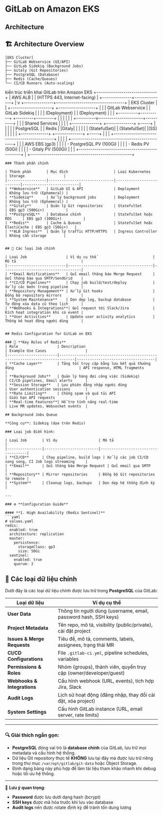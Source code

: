 # GitLab on Amazon EKS

## Architecture

## 🏗 Architecture Overview

```text
[EKS Cluster]
├── GitLab Webservice (UI/API)
├── GitLab Sidekiq (Background Jobs)
├── Gitaly (Git Repositories)
├── PostgreSQL (Database)
├── Redis (Cache/Queues)
└── CI/CD Runners (Auto-scaling)
```

kiến trúc triển khai GitLab trên Amazon EKS 
+-------------------------------+
|          AWS ALB              |
|  (HTTPS 443, Internet-facing) |
+---------------+---------------+
                |
                v
+---------------+-----------------------------------+
|         EKS Cluster                             |
| +---------------------+  +-------------------+  |
| | GitLab Webservice   |  | GitLab Sidekiq    |  |
| | (Deployment)        |  | (Deployment)      |  |
| +----------+----------+  +---------+---------+  |
|            |                       |             |
| +----------v-----------------------+----------+  |
| |              Shared Services                |  |
| | +--------------+  +--------------+  +-----+ |  |
| | | PostgreSQL   |  | Redis        |  |Gitaly| |  |
| | | (StatefulSet)|  | (StatefulSet)|  |(SS) | |  |
| | +--------------+  +--------------+  +-----+ |  |
| +-----------------------------------------------+  |
|                                                    |
| +------------------------------------------------+ |
| | AWS EBS (gp3)                                 | |
| | - PostgreSQL PV (100Gi)                      | |
| | - Redis PV (50Gi)                            | |
| | - Gitaly PV (500Gi)                          | |
| +------------------------------------------------+ |
+----------------------------------------------------+
```
### Thành phần chính

| Thành phần       | Mục đích                     | Loại Kubernetes          | Storage                  |
|------------------|------------------------------|--------------------------|--------------------------|
| **Webservice**   | GitLab UI & API              | Deployment               | Không lưu trữ (Ephemeral) |
| **Sidekiq**      | Xử lý background jobs        | Deployment               | Không lưu trữ (Ephemeral) |
| **Gitaly**       | Quản lý Git repositories     | StatefulSet              | EBS gp3 (500Gi+)          |
| **PostgreSQL**   | Database chính               | StatefulSet hoặc RDS     | EBS gp3 (100Gi+)          |
| **Redis**        | Cache & Queues               | StatefulSet hoặc ElastiCache | EBS gp3 (50Gi+)   |
| **ALB Ingress**  | Quản lý traffic HTTP/HTTPS   | Ingress Controller        | Không cần storage        |


## 🔧 Các loại Job chính

| Loại Job                  | Ví dụ cụ thể                          | Mô tả                              |
|---------------------------|---------------------------------------|------------------------------------|
| **Email Notifications**   | Gửi email thông báo Merge Request     | Gửi thông báo qua SMTP/SendGrid    |
| **CI/CD Pipelines**       | Chạy job build/test/deploy            | Xử lý các bước trong pipeline      |
| **Repository Management** | Xử lý Git hooks                       | Đồng bộ repository mirrors         |
| **System Maintenance**    | Dọn dẹp log, backup database          | Tự động xóa data cũ theo lịch      |
| **Webhooks & Integrations**| Gửi request tới Slack/Jira           | Kích hoạt integration khi có event |
| **User Activities**       | Update user activity analytics        | Thống kê hoạt động người dùng      |


## Redis Configuration for GitLab on EKS

### 🔑 **Key Roles of Redis**
| Role                  | Description                                                                 | Example Use Cases                  |
|-----------------------|-----------------------------------------------------------------------------|------------------------------------|
| **Cache Layer**       | Tăng tốc truy cập bằng lưu kết quả thường dùng                              | API response, HTML fragments       |
| **Background Jobs**   | Quản lý hàng đợi công việc (Sidekiq)                                        | CI/CD pipelines, Email alerts      |
| **Session Storage**   | Lưu phiên đăng nhập người dùng                                              | User authentication sessions       |
| **Rate Limiting**     | Chống spam và quá tải API                                                   | Giới hạn API requests              |
| **Real-time Features**| Hỗ trợ tính năng real-time                                                  | Live MR updates, Websocket events  |

## Background Jobs Queue

**Công cụ**: Sidekiq (dựa trên Redis)  

### Loại job điển hình:

| Loại Job       | Ví dụ                   | Mô tả                              |
|----------------|-------------------------|------------------------------------|
| **CI/CD**      | Chạy pipeline, build logs | Xử lý các job CI/CD song song, CI Job logs streaming     |
| **Email**      | Gửi thông báo Merge Request | Gửi email qua SMTP                |
| **Repository** | Mirror repositories     | Đồng bộ Git repositories từ remote |
| **System**     | Cleanup logs, backups   | Dọn dẹp hệ thống định kỳ            |

---

### ⚙️ **Configuration Guide**

#### **1. High Availability (Redis Sentinel)**
```yaml
# values.yaml
redis:
  enabled: true
  architecture: replication
  master:
    persistence:
      storageClass: gp3
      size: 50Gi
  sentinel:
    enabled: true
    quorum: 2
```


## 📂 Các loại dữ liệu chính

Dưới đây là các loại dữ liệu chính được lưu trữ trong **PostgreSQL** của GitLab:

| Loại dữ liệu               | Ví dụ cụ thể                                                                 |
|----------------------------|-----------------------------------------------------------------------------|
| **User Data**              | Thông tin người dùng (username, email, password hash, SSH keys)             |
| **Project Metadata**       | Tên repo, mô tả, visibility (public/private), cài đặt project               |
| **Issues & Merge Requests**| Tiêu đề, mô tả, comments, labels, assignees, trạng thái MR                  |
| **CI/CD Configurations**   | File `.gitlab-ci.yml`, pipeline schedules, variables                        |
| **Permissions & Roles**    | Nhóm (groups), thành viên, quyền truy cập (owner/developer/guest)          |
| **Webhooks & Integrations**| Cấu hình webhook (URL, events), tích hợp Jira, Slack                        |
| **Audit Logs**             | Lịch sử hoạt động (đăng nhập, thay đổi cài đặt, xóa project)              |
| **System Settings**        | Cấu hình GitLab instance (URL, email server, rate limits)                  |

---

### 🔍 Giải thích ngắn gọn:
- **PostgreSQL** đóng vai trò là **database chính** của GitLab, lưu trữ mọi metadata và cấu hình hệ thống.
- Dữ liệu Git repository thực tế **KHÔNG** lưu tại đây mà được lưu trữ riêng trong thư mục `/var/opt/gitlab/git-data` hoặc Object Storage.
- Định dạng bảng này phù hợp để làm tài liệu tham khảo nhanh khi debug hoặc tối ưu hệ thống.

---

📌 **Lưu ý quan trọng**:  
- **Password** được lưu dưới dạng hash (bcrypt)  
- **SSH keys** được mã hóa trước khi lưu vào database  
- **Audit logs** nên được rotate định kỳ để tránh tốn dung lượng


